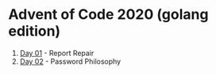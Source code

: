 # Advent of Code 2020 (golang edition)

1. [Day 01](day-01) - Report Repair
2. [Day 02](day-02) - Password Philosophy
